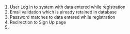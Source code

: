 1. User Log in to system with data entered while registration
2. Email validation which is already retained in database
3. Password matches to data entered while registration
4. Redirection to Sign Up page 
5.
